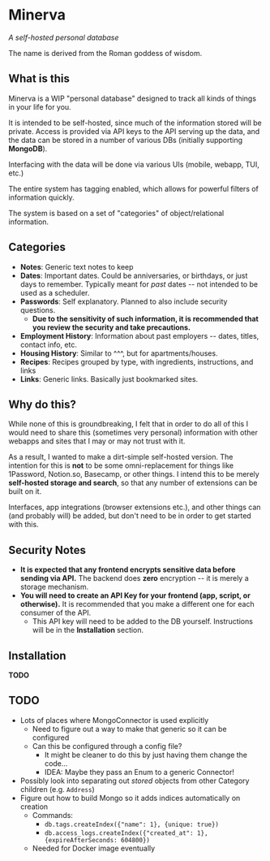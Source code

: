 # Minerva

_A self-hosted personal database_

The name is derived from the Roman goddess of wisdom.

## What is this

Minerva is a WIP "personal database" designed to track all kinds of things in your life for you.

It is intended to be self-hosted, since much of the information stored will be private.
Access is provided via API keys to the API serving up the data, and the data can be stored in
a number of various DBs (initially supporting **MongoDB**).

Interfacing with the data will be done via various UIs (mobile, webapp, TUI, etc.)

The entire system has tagging enabled, which allows for powerful filters of information quickly.

The system is based on a set of "categories" of object/relational information.

## Categories

- **Notes**:  Generic text notes to keep
- **Dates**:  Important dates.  Could be anniversaries, or birthdays, or just days to remember.  Typically meant for _past_ dates -- not intended to be used as a scheduler.
- **Passwords**:  Self explanatory.  Planned to also include security questions.
  - **Due to the sensitivity of such information, it is recommended that you review the security and take precautions.**
- **Employment History**:  Information about past employers -- dates, titles, contact info, etc.
- **Housing History**:  Similar to ^^^, but for apartments/houses.
- **Recipes**:  Recipes grouped by type, with ingredients, instructions, and links
- **Links**:  Generic links.  Basically just bookmarked sites.

## Why do this?

While none of this is groundbreaking, I felt that in order to do all of this I would need to share this (sometimes very personal) information with other webapps and sites that I may or may not trust with it.

As a result, I wanted to make a dirt-simple self-hosted version.  The intention for this is **not** to be some omni-replacement for things like 1Password, Notion.so, Basecamp, or other things.  I intend this to be merely **self-hosted storage and search**, so that any number of extensions can be built on it.

Interfaces, app integrations (browser extensions etc.), and other things can (and probably will) be added, but don't need to be in order to get started with this.

## Security Notes

- **It is expected that any frontend encrypts sensitive data before sending via API.**  The backend does **zero** encryption -- it is merely a storage mechanism.
- **You will need to create an API Key for your frontend (app, script, or otherwise).**  It is recommended that you make a different one for each consumer of the API.
  - This API key will need to be added to the DB yourself.  Instructions will be in the **Installation** section.

## Installation

**TODO**

## TODO

- Lots of places where MongoConnector is used explicitly
  - Need to figure out a way to make that generic so it can be configured
  - Can this be configured through a config file?
    - It might be cleaner to do this by just having them change the code...
    - IDEA:  Maybe they pass an Enum to a generic Connector!
- Possibly look into separating out _stored_ objects from other Category children (e.g. `Address`)
- Figure out how to build Mongo so it adds indices automatically on creation
  - Commands:
    - `db.tags.createIndex({"name": 1}, {unique: true})`
    - `db.access_logs.createIndex({"created_at": 1}, {expireAfterSeconds: 604800})`
  - Needed for Docker image eventually